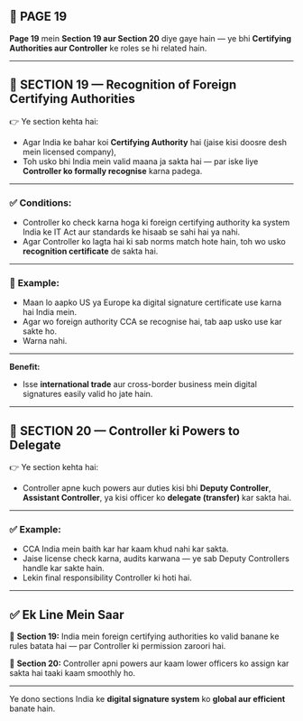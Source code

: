## 📄 **PAGE 19**

**Page 19** mein **Section 19 aur Section 20** diye gaye hain — ye bhi **Certifying Authorities aur Controller** ke roles se hi related hain.

---

## 🔹 **SECTION 19 — Recognition of Foreign Certifying Authorities**

👉 Ye section kehta hai:

* Agar India ke bahar koi **Certifying Authority** hai (jaise kisi doosre desh mein licensed company),
* Toh usko bhi India mein valid maana ja sakta hai — par iske liye **Controller ko formally recognise** karna padega.

---

### ✅ **Conditions:**

* Controller ko check karna hoga ki foreign certifying authority ka system India ke IT Act aur standards ke hisaab se sahi hai ya nahi.
* Agar Controller ko lagta hai ki sab norms match hote hain, toh wo usko **recognition certificate** de sakta hai.

---

### 🧩 **Example:**

* Maan lo aapko US ya Europe ka digital signature certificate use karna hai India mein.
* Agar wo foreign authority CCA se recognise hai, tab aap usko use kar sakte ho.
* Warna nahi.

---

**Benefit:**

* Isse **international trade** aur cross-border business mein digital signatures easily valid ho jate hain.

---

## 🔹 **SECTION 20 — Controller ki Powers to Delegate**

👉 Ye section kehta hai:

* Controller apne kuch powers aur duties kisi bhi **Deputy Controller**, **Assistant Controller**, ya kisi officer ko **delegate (transfer)** kar sakta hai.

---

### ✅ **Example:**

* CCA India mein baith kar har kaam khud nahi kar sakta.
* Jaise license check karna, audits karwana — ye sab Deputy Controllers handle kar sakte hain.
* Lekin final responsibility Controller ki hoti hai.

---

## ✅ **Ek Line Mein Saar**

📌 **Section 19:** India mein foreign certifying authorities ko valid banane ke rules batata hai — par Controller ki permission zaroori hai.

📌 **Section 20:** Controller apni powers aur kaam lower officers ko assign kar sakta hai taaki kaam smoothly ho.

---

Ye dono sections India ke **digital signature system** ko **global aur efficient** banate hain.
